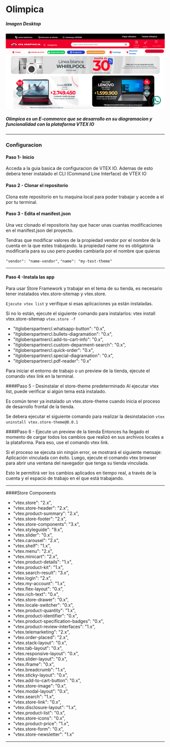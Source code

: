 # Olimpica
##### Imagen Desktop

![](https://github.com/Andrezgrondona/olimpicaItGloblers/blob/main/assets/img/desktop.png?raw=true)

##### Olimpica es un E-commerce que se desarrollo en su diagramacion y funcionalidad con la plataforma VTEX IO
----------------------
### Configuracion

#### Paso 1- Inicio
Acceda a la guia basica de configuracion de VTEX IO. Ademas de esto debera tener instalado el CLI (Command Line Interface) de VTEX IO


#### Paso 2 - Clonar el repositorio
Clona este repositorio en tu maquina local para poder trabajar y accede a el por tu terminal.


#### Paso 3 - Edita el manifest.json
Una vez clonado el repositorio hay que hacer unas cuantas modificaciones en el manifest.json del proyecto.

Tendras que modificar valores de la propiedad vendor por el nombre de la cuenta en la que estes trabajando. la propiedad name no es obligatoria modificarla para su uso pero puedes cambiarla por el nombre que quieras


`"vendor": "name-vendor"`, `"name": "my-test-theme"`


--------

#### Paso 4 -Instala las app


Para usar Store Framework y trabajar en el tema de su tienda, es necesario tener instalados vtex.store-sitemap y vtex.store.

`Ejecute vtex list` y verifique si esas aplicaciones ya están instaladas.

Si no lo están, ejecute el siguiente comando para instalarlos: vtex install vtex.store-sitemap `vtex.store -f`
- "itgloberspartnercl.whatsapp-button": "0.x",
- "itgloberspartnercl.bullets-diagramation": "0.x",
- "itgloberspartnercl.add-to-cart-info": "0.x",
- "itgloberspartnercl.custom-deparment-search": "0.x",
- "itgloberspartnercl.quick-order": "0.x",
- "itgloberspartnercl.special-diagramation": "0.x",
- "itgloberspartnercl.pdf-reader": "0.x"


Para iniciar el entorno de trabajo o un preview de la tienda, ejecute el comando vtex link en la terminal.

####Paso 5 - Desinstalar el store-theme predeterminado
Al ejecutar vtex list, puede verificar si algún tema está instalado.

Es común tener ya instalado un vtex.store-theme cuando inicia el proceso de desarrollo frontal de la tienda.

Se debera ejecutar el siguiente comando para realizar la desinstalacion
`vtex uninstall vtex.store-theme@0.0.1`

####Paso 6 - Ejecute un preview de la tienda
Entonces ha llegado el momento de cargar todos los cambios que realizó en sus archivos locales a la plataforma. Para eso, use el comando vtex link.

Si el proceso se ejecuta sin ningún error, se mostrará el siguiente mensaje: Aplicación vinculada con éxito. Luego, ejecute el comando vtex browser para abrir una ventana del navegador que tenga su tienda vinculada.


Esto le permitirá ver los cambios aplicados en tiempo real, a través de la cuenta y el espacio de trabajo en el que está trabajando.


--------

####Store Components
- "vtex.store": "2.x",
- "vtex.store-header": "2.x",
- "vtex.product-summary": "2.x",
- "vtex.store-footer": "2.x",
- "vtex.store-components": "3.x",
- "vtex.styleguide": "9.x",
- "vtex.slider": "0.x",
- "vtex.carousel": "2.x",
- "vtex.shelf": "1.x",
- "vtex.menu": "2.x",
- "vtex.minicart": "2.x",
- "vtex.product-details": "1.x",
- "vtex.product-kit": "1.x",
- "vtex.search-result": "3.x",
- "vtex.login": "2.x",
- "vtex.my-account": "1.x",
- "vtex.flex-layout": "0.x",
- "vtex.rich-text": "0.x",
- "vtex.store-drawer": "0.x",
- "vtex.locale-switcher": "0.x",
- "vtex.product-quantity": "1.x",
- "vtex.product-identifier": "0.x",
- "vtex.product-specification-badges": "0.x",
- "vtex.product-review-interfaces": "1.x",
- "vtex.telemarketing": "2.x",
- "vtex.order-placed": "2.x",
- "vtex.stack-layout": "0.x",
- "vtex.tab-layout": "0.x",
- "vtex.responsive-layout": "0.x",
- "vtex.slider-layout": "0.x",
- "vtex.iframe": "0.x",
- "vtex.breadcrumb": "1.x",
- "vtex.sticky-layout": "0.x",
- "vtex.add-to-cart-button": "0.x",
- "vtex.store-image": "0.x",
- "vtex.modal-layout": "0.x",
- "vtex.search": "1.x",
- "vtex.store-link": "0.x",
- "vtex.disclosure-layout": "1.x",
- "vtex.product-list": "0.x",
- "vtex.store-icons": "0.x",
- "vtex.product-price": "1.x",
- "vtex.store-form": "0.x",
- "vtex.store-newsletter": "1.x"

---------

